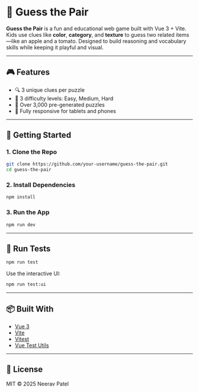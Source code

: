 # 🧠 Guess the Pair

**Guess the Pair** is a fun and educational web game built with Vue 3 + Vite. Kids use clues like **color**, **category**, and **texture** to guess two related items—like an apple and a tomato. Designed to build reasoning and vocabulary skills while keeping it playful and visual.

---

## 🎮 Features

- 🔍 3 unique clues per puzzle
- 🍎 3 difficulty levels: Easy, Medium, Hard
- 🧩 Over 3,000 pre-generated puzzles
- 📱 Fully responsive for tablets and phones

---

## 🚀 Getting Started

### 1. Clone the Repo
```bash
git clone https://github.com/your-username/guess-the-pair.git
cd guess-the-pair
```

### 2. Install Dependencies
```bash
npm install
```

### 3. Run the App
```bash
npm run dev
```

---

## 🧪 Run Tests
```bash
npm run test
```

Use the interactive UI:
```bash
npm run test:ui
```

---

## 📦 Built With

- [Vue 3](https://vuejs.org/)
- [Vite](https://vitejs.dev/)
- [Vitest](https://vitest.dev/)
- [Vue Test Utils](https://test-utils.vuejs.org/)

<!-- ---

## 📸 Screenshots

| Clue Screen | Answer Reveal |
|-------------|----------------|
| ![Clues](./assets/clue-screen.png) | ![Answers](./assets/answer-screen.png) | -->

---

## 📜 License

MIT © 2025 Neerav Patel
